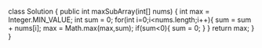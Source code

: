 class Solution {
    public int maxSubArray(int[] nums) {
        int max = Integer.MIN_VALUE;
        int sum = 0;
        for(int i=0;i<nums.length;i++){
            sum = sum + nums[i];
            max = Math.max(max,sum);
            if(sum<0){
                sum = 0;
            }
        }
        return max;
    }
}